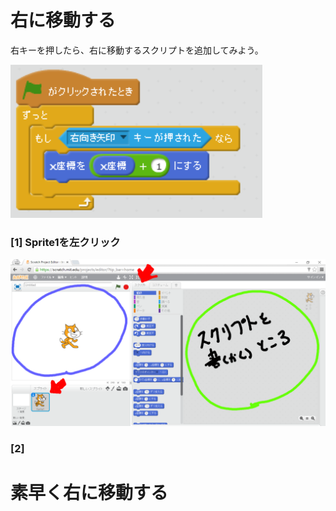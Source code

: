 # 右に移動する

右キーを押したら、右に移動するスクリプトを追加してみよう。

![](move_right.png)

### [1] Sprite1を左クリック
![](base001_make_002_a.png)

### [2] 
# 素早く右に移動する
